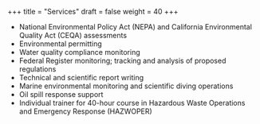 +++
title = "Services"
draft = false
weight = 40
+++

* National Environmental Policy Act (NEPA) and California Environmental Quality Act (CEQA) assessments
* Environmental permitting
* Water quality compliance monitoring
* Federal Register monitoring; tracking and analysis of proposed regulations
* Technical and scientific report writing
* Marine environmental monitoring and scientific diving operations
* Oil spill response support
* Individual trainer for 40-hour course in Hazardous Waste Operations and Emergency Response (HAZWOPER)

